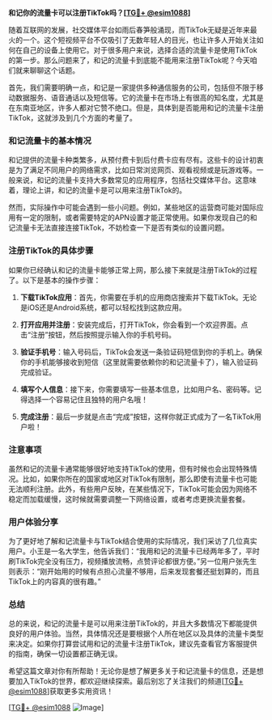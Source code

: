 **和记你的流量卡可以注册TikTok吗？[[TG💪+ @esim1088](https://t.me/s/esim1088)]**

随着互联网的发展，社交媒体平台如雨后春笋般涌现，而TikTok无疑是近年来最火的一个。这个短视频平台不仅吸引了无数年轻人的目光，也让许多人开始关注如何在自己的设备上使用它。对于很多用户来说，选择合适的流量卡是使用TikTok的第一步。那么问题来了，和记的流量卡到底能不能用来注册TikTok呢？今天咱们就来聊聊这个话题。

首先，我们需要明确一点，和记是一家提供多种通信服务的公司，包括但不限于移动数据服务、语音通话以及短信等。它的流量卡在市场上有很高的知名度，尤其是在东南亚地区，许多人都对它赞不绝口。但是，具体到是否能用和记的流量卡注册TikTok，这就涉及到几个方面的考量了。

### 和记流量卡的基本情况

和记提供的流量卡种类繁多，从预付费卡到后付费卡应有尽有。这些卡的设计初衷是为了满足不同用户的网络需求，比如日常浏览网页、观看视频或是玩游戏等。一般来说，和记的流量卡支持大多数常见的应用程序，包括社交媒体平台。这意味着，理论上讲，和记的流量卡是可以用来注册TikTok的。

然而，实际操作中可能会遇到一些小问题。例如，某些地区的运营商可能对国际应用有一定的限制，或者需要特定的APN设置才能正常使用。如果你发现自己的和记流量卡无法直接连接TikTok，不妨检查一下是否有类似的设置问题。

### 注册TikTok的具体步骤

如果你已经确认和记的流量卡能够正常上网，那么接下来就是注册TikTok的过程了。以下是基本的操作步骤：

1. **下载TikTok应用**：首先，你需要在手机的应用商店搜索并下载TikTok。无论是iOS还是Android系统，都可以轻松找到这款应用。
   
2. **打开应用并注册**：安装完成后，打开TikTok，你会看到一个欢迎界面。点击“注册”按钮，然后按照提示输入你的手机号码。

3. **验证手机号**：输入号码后，TikTok会发送一条验证码短信到你的手机上。确保你的手机能够接收到短信（这里就需要依赖你的和记流量卡了），输入验证码完成验证。

4. **填写个人信息**：接下来，你需要填写一些基本信息，比如用户名、密码等。记得选择一个容易记住且独特的用户名哦！

5. **完成注册**：最后一步就是点击“完成”按钮，这样你就正式成为了一名TikTok用户啦！

### 注意事项

虽然和记的流量卡通常能够很好地支持TikTok的使用，但有时候也会出现特殊情况。比如，如果你所在的国家或地区对TikTok有限制，那么即使有流量卡也可能无法顺利注册。此外，有些用户反映，在某些情况下，TikTok可能会因为网络不稳定而加载缓慢，这时候就需要调整一下网络设置，或者考虑更换流量套餐。

### 用户体验分享

为了更好地了解和记流量卡与TikTok结合使用的实际情况，我们采访了几位真实用户。小王是一名大学生，他告诉我们：“我用和记的流量卡已经两年多了，平时刷TikTok完全没有压力，视频播放流畅，点赞评论都很方便。”另一位用户张先生则表示：“刚开始用的时候有点担心流量不够用，后来发现套餐还挺划算的，而且TikTok上的内容真的很有趣。”

### 总结

总的来说，和记的流量卡是可以用来注册TikTok的，并且大多数情况下都能提供良好的用户体验。当然，具体情况还是要根据个人所在地区以及具体的流量卡类型来决定。如果你打算尝试用和记的流量卡注册TikTok，建议先查看官方客服提供的指南，确保一切设置都正确无误。

希望这篇文章对你有所帮助！无论你是想了解更多关于和记流量卡的信息，还是想要加入TikTok的世界，都欢迎继续探索。最后别忘了关注我们的频道[[TG💪+ @esim1088](https://t.me/s/esim1088)]获取更多实用资讯！

[[TG💪+ @esim1088](https://t.me/s/esim1088) ![Image](https://i.postimg.cc/4NQfJmqS/Snipaste-2025-05-13-00-14-12.png)]
